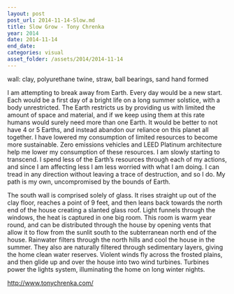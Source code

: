 ```yaml
---
layout: post
post_url: 2014-11-14-Slow.md
title: Slow Grow - Tony Chrenka
year: 2014
date: 2014-11-14
end_date: 
categories: visual
asset_folder: /assets/2014/2014-11-14
---
```

wall: clay, polyurethane twine, straw, ball bearings, sand
hand formed

I am attempting to break away from Earth. Every day would be a new start. Each would be a first day of a bright life on a long summer solstice, with a body unrestricted. The Earth restricts us by providing us with limited the amount of space and material, and if we keep using them at this rate humans would surely need more than one Earth. It would be better to not have 4 or 5 Earths, and instead abandon our reliance on this planet all together. I have lowered my consumption of limited resources to become more sustainable. Zero emissions vehicles and LEED Platinum architecture help me lower my consumption of these resources. I am slowly starting to transcend. I spend less of the Earth’s resources through each of my actions, and since I am affecting less I am less worried with what I am doing. I can tread in any direction without leaving a trace of destruction, and so I do. My path is my own, uncompromised by the bounds of Earth.

The south wall is comprised solely of glass. It rises straight up out of the clay floor, reaches a point of 9 feet, and then leans back towards the north end of the house creating a slanted glass roof. Light funnels through the windows, the heat is captured in one big room. This room is warm year round, and can be distributed through the house by opening vents that allow it to flow from the sunlit south to the subterranean north end of the house. Rainwater filters through the north hills and cool the house in the summer. They also are naturally filtered through sedimentary layers, giving the home clean water reserves. Violent winds fly across the frosted plains, and then glide up and over the house into two wind turbines. Turbines power the lights system, illuminating the home on long winter nights.

http://www.tonychrenka.com/

